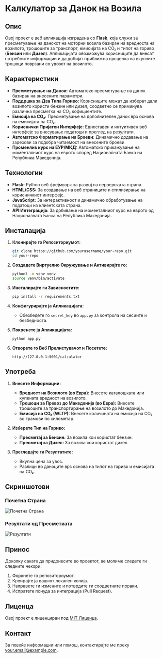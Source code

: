 # Калкулатор за Данок на Возила

## Опис

Овој проект е веб апликација изградена со **Flask**, која служи за пресметување на данокот на моторни возила базиран на вредноста на возилото, трошоците за транспорт, емисијата на CO₂ и типот на гориво (**Бензин** или **Дизел**). Апликацијата овозможува корисниците да внесат потребните информации и да добијат приближна проценка на вкупните трошоци поврзани со увозот на возилото.

## Карактеристики

- **Пресметување на Данок:** Автоматско пресметување на данок базиран на внесените параметри.
- **Поддршка за Два Типа Гориво:** Корисниците можат да изберат дали возилото користи бензин или дизел, соодветно се приминува различна пресметка на CO₂ кофициентите.
- **Емисија на CO₂:** Пресметување на дополнителен данок врз основа на емисијата на CO₂.
- **Кориснички Пријатен Интерфејс:** Едноставен и интуитивен веб интерфејс за внесување податоци и преглед на резултати.
- **Автоматско Форматирање на Броеви:** Динамично додавање на зарезови за подобра читаемост на внесените броеви.
- **Променлив курс на ЕУР/МКД:** Автоматско прикажување на моменталниот курс на еврото според Националната Банка на Република Македонија.

## Технологии

- **Flask:** Python веб фрејмворк за развој на серверската страна.
- **HTML/CSS:** За создавање на веб страниците и стилизирање на корисничкиот интерфејс.
- **JavaScript:** За интерактивност и динамично обработување на податоци на клиентската страна.
- **API Интеграција:** За добивање на моменталниот курс на еврото од Националната Банка на Република Македонија.

## Инсталација

1. **Клонирајте го Репозиториумот:**

    ```bash
    git clone https://github.com/yourusername/your-repo.git
    cd your-repo
    ```

2. **Создадете Виртуелно Окружување и Активирајте го:**

    ```bash
    python3 -m venv venv
    source venv/bin/activate
    ```

3. **Инсталирајте ги Зависностите:**

    ```bash
    pip install -r requirements.txt
    ```

4. **Конфигурирајте ја Апликацијата:**

    - Обезбедете го `secret_key` во `app.py` за контрола на сесиите и безбедноста.

5. **Покренете ја Апликацијата:**

    ```bash
    python app.py
    ```

6. **Отворете го Веб Прелистувачот и Посетете:**

    ```
    http://127.0.0.1:5001/calculator
    ```

## Употреба

1. **Внесете Информации:**
   - **Вредност на Возилото (во Евра):** Внесете каталошката или купената вредност на возилото.
   - **Трошоци за Превоз до Македонија (во Евра):** Внесете трошоците за транспортирање на возилото до Македонија.
   - **Емисија на CO₂ (WLTP):** Внесете количината на емисија на CO₂ во грамови по километар.

2. **Изберете Тип на Гориво:**
   - **Пресметај за Бензин:** За возила кои користат бензин.
   - **Пресметај за Дизел:** За возила кои користат дизел.

3. **Прегледајте ги Резултатите:**
   - Вкупна цена за увоз.
   - Разлици во даноците врз основа на типот на гориво и емисијата на CO₂.

## Скриншотови

### Почетна Страна

![Почетна Страна](https://i.imgur.com/YourImageLink.png)

### Резултати од Пресметката

![Резултати](https://i.imgur.com/YourImageLink.png)

## Принос

Доколку сакате да придонесите во проектот, ве молиме следете ги следните чекори:

1. Форкнете го репозиториумот.
2. Креирајте ја вашиот локален копија.
3. Направете ги измените и потврдите ги соодветните пораки.
4. Испратете понуда за интеграција (Pull Request).

## Лиценца

Овој проект е лиценциран под [MIT Лиценца](LICENSE).

## Контакт

За повеќе информации или помош, контактирајте ме преку [your.email@example.com](mailto:your.email@example.com).
